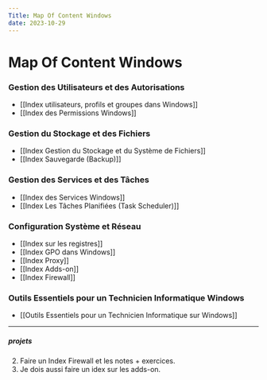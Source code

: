 ```yaml
---
Title: Map Of Content Windows
date: 2023-10-29
---
```

# Map Of Content Windows

### Gestion des Utilisateurs et des Autorisations

- [[Index utilisateurs, profils et groupes dans Windows]]
- [[Index des Permissions Windows]]

### Gestion du Stockage et des Fichiers

- [[Index Gestion du Stockage et du Système de Fichiers]]
- [[Index Sauvegarde (Backup)]]

### Gestion des Services et des Tâches

- [[Index des Services Windows]]
- [[Index Les Tâches Planifiées (Task Scheduler)]]

### Configuration Système et Réseau

- [[Index sur les registres]]
- [[Index GPO dans Windows]]
- [[Index Proxy]]
- [[Index Adds-on]]
- [[Index Firewall]]

### Outils Essentiels pour un Technicien Informatique Windows

- [[Outils Essentiels pour un Technicien Informatique sur Windows]]
---
##### projets

2. Faire un Index Firewall et les notes + exercices.
3. Je dois aussi faire un idex sur les adds-on.